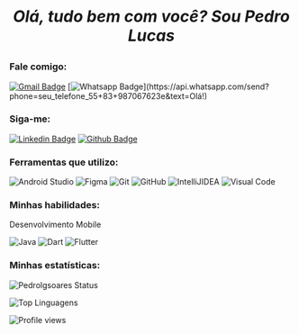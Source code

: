 <h1 align="center">
  
  <i>Olá, tudo bem com você? Sou Pedro Lucas</i>

</h1>

### Fale comigo:
[![Gmail Badge](https://img.shields.io/badge/Gmail-D14836?style=for-the-badge&logo=gmail&logoColor=white&link=mailto:pedrodevmob@gmail.com)](mailto:pedrodevmob@gmail.com)
[![Whatsapp Badge](https://img.shields.io/badge/WhatsApp-25D366?style=for-the-badge&logo=whatsapp&logoColor=white&link=https://api.whatsapp.com/send?phone=seu_telefone_55+83+987067623e&text=Olá!)](https://api.whatsapp.com/send?phone=seu_telefone_55+83+987067623e&text=Olá!)

### Siga-me:
[![Linkedin Badge](https://img.shields.io/badge/LinkedIn-0077B5?style=for-the-badge&logo=linkedin&logoColor=white&link=https://www.linkedin.com/in/pedrolgsoares)](https://www.linkedin.com/in/pedrolgsoares)
[![Github Badge](https://img.shields.io/badge/GitHub-100000?style=for-the-badge&logo=github&logoColor=white&link=https://github.com/pedrolgsoares)](https://github.com/pedrolgsoares)

### Ferramentas que utilizo:
![Android Studio](https://img.shields.io/badge/Android_Studio-3DDC84?style=for-the-badge&logo=Android-Studio&logoColor=white)
![Figma](https://img.shields.io/badge/Figma-F24E1E?style=for-the-badge&logo=Figma&logoColor=white)
![Git](https://img.shields.io/badge/Git-F05032?style=for-the-badge&logo=Git&logoColor=white)
![GitHub](https://img.shields.io/badge/GitHub-181717?style=for-the-badge&logo=GitHub&logoColor=white)
![IntelliJIDEA](https://img.shields.io/badge/IntelliJIDEA-000000.svg?style=for-the-badge&logo=intellij-idea&logoColor=white)
![Visual Code](https://img.shields.io/badge/Visual_Studio_Code-007ACC?style=for-the-badge&logo=Visual-Studio-Code&logoColor=white)

### Minhas habilidades:

Desenvolvimento Mobile

![Java](https://img.shields.io/badge/Java-ED8B00?style=for-the-badge&logo=java&logoColor=white)
![Dart](https://img.shields.io/badge/Dart-0175C2?style=for-the-badge&logo=dart&logoColor=white)
![Flutter](https://img.shields.io/badge/Flutter-02569B?style=for-the-badge&logo=flutter&logoColor=white)

### Minhas estatísticas:
![Pedrolgsoares Status](https://github-readme-stats.vercel.app/api?username=pedrolgsoares&show_icons=true&theme=radical)

![Top Linguagens](https://github-readme-stats.vercel.app/api/top-langs/?username=pedrolgsoares&layout=compact&theme=radical)

![Profile views](https://gpvc.arturio.dev/pedrolgsoares)
